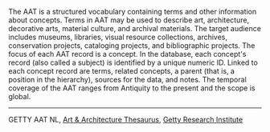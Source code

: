 The AAT is a structured vocabulary containing terms and other information about concepts. Terms in AAT may be used to describe art, architecture, decorative arts, material culture, and archival materials. The target audience includes museums, libraries, visual resource collections, archives, conservation projects, cataloging projects, and bibliographic projects. The focus of each AAT record is a concept. In the database, each concept's record (also called a subject) is identified by a unique numeric ID. Linked to each concept record are terms, related concepts, a parent (that is, a position in the hierarchy), sources for the data, and notes. The temporal coverage of the AAT ranges from Antiquity to the present and the scope is global.

---

 GETTY AAT NL, [Art & Architecture Thesaurus](http://www.getty.edu/research/tools/vocabularies/aat/), [Getty Research Institute](http://www.getty.edu/)

